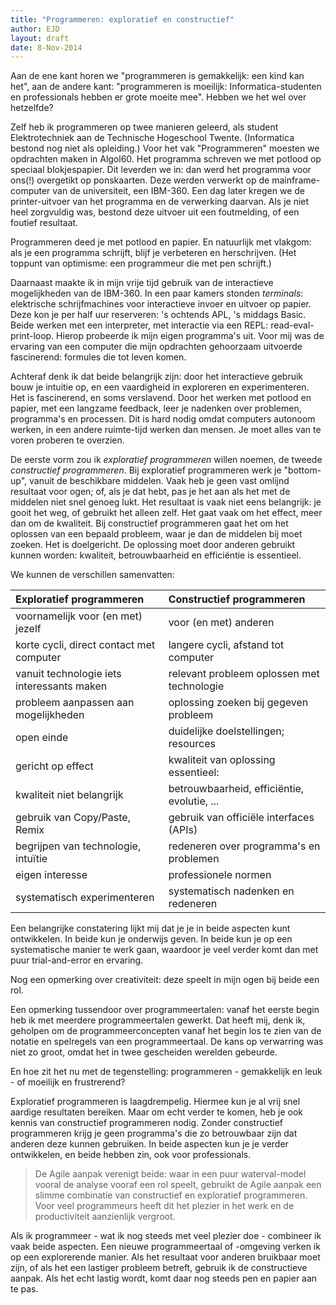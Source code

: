 ```yaml
---
title: "Programmeren: exploratief en constructief"
author: EJD
layout: draft
date: 8-Nov-2014
---
```


Aan de ene kant horen we "programmeren is gemakkelijk: een kind kan het", aan de andere kant: "programmeren is moeilijk: Informatica-studenten en professionals hebben er grote moeite mee". Hebben we het wel over hetzelfde?

Zelf heb ik programmeren op twee manieren geleerd, als student Elektrotechniek aan de Technische Hogeschool Twente. (Informatica bestond nog niet als opleiding.) Voor het vak "Programmeren" moesten we opdrachten maken in Algol60. Het programma schreven we met potlood op speciaal blokjespapier. Dit leverden we in: dan werd het programma voor ons(!) overgetikt op ponskaarten. Deze werden verwerkt op de mainframe-computer van de universiteit, een IBM-360. Een dag later kregen we de printer-uitvoer van het programma en de verwerking daarvan. Als je niet heel zorgvuldig was, bestond deze uitvoer uit een foutmelding, of een foutief resultaat.

Programmeren deed je met potlood en papier. En natuurlijk met vlakgom: als je een programma schrijft, blijf je verbeteren en herschrijven. (Het toppunt van optimisme: een programmeur die met pen schrijft.)

Daarnaast maakte ik in mijn vrije tijd gebruik van de interactieve mogelijkheden van de IBM-360. In een paar kamers stonden *terminals*: elektrische schrijfmachines voor interactieve invoer en uitvoer op papier. Deze kon je per half uur reserveren: 's ochtends APL, 's middags Basic. Beide werken met een interpreter, met interactie via een REPL: read-eval-print-loop. Hierop probeerde ik mijn eigen programma's uit. Voor mij was de ervaring van een computer die mijn opdrachten gehoorzaam uitvoerde  fascinerend: formules die tot leven komen.

Achteraf denk ik dat beide belangrijk zijn: door het interactieve gebruik bouw je intuitie op, en een vaardigheid in exploreren en experimenteren. Het is fascinerend, en soms verslavend. Door het werken met potlood en papier, met een langzame feedback, leer je nadenken over problemen, programma's en processen. Dit is hard nodig omdat computers autonoom werken, in een andere ruimte-tijd werken dan mensen. Je moet alles van te voren proberen te overzien.

De eerste vorm zou ik *exploratief programmeren* willen noemen, de tweede *constructief programmeren*. Bij exploratief programmeren werk je "bottom-up", vanuit de beschikbare middelen. Vaak heb je geen vast omlijnd resultaat voor ogen; of, als je dat hebt, pas je het aan als het met de middelen niet snel genoeg lukt. Het resultaat is vaak niet eens belangrijk: je gooit het weg, of gebruikt het alleen zelf. Het gaat vaak om het effect, meer dan om de kwaliteit. Bij constructief programmeren gaat het om het oplossen van een bepaald probleem, waar je dan de middelen bij moet zoeken. Het is doelgericht. De oplossing moet door anderen gebruikt kunnen worden: kwaliteit, betrouwbaarheid en efficiëntie is essentieel.

We kunnen de verschillen samenvatten:

| Exploratief programmeren                    | Constructief programmeren |
| :---                                        | :---                      |
| voornamelijk voor (en met) jezelf           | voor (en met) anderen                      |
| korte cycli, direct contact met computer    | langere cycli, afstand tot computer        |
| vanuit technologie iets interessants maken  | relevant probleem oplossen met technologie |
| probleem aanpassen aan mogelijkheden        | oplossing zoeken bij gegeven probleem      |
| open einde                                  | duidelijke doelstellingen; resources       |
| gericht op effect                           | kwaliteit van oplossing essentieel:        |
| kwaliteit niet belangrijk                   | betrouwbaarheid, efficiëntie, evolutie, ...|
| gebruik van Copy/Paste, Remix               | gebruik van officiële interfaces (APIs)    |
| begrijpen van technologie, intuïtie         | redeneren over programma's en problemen    |
| eigen interesse                             | professionele normen                       |
| systematisch experimenteren                 | systematisch nadenken en redeneren         |

Een belangrijke constatering lijkt mij dat je je in beide aspecten kunt ontwikkelen. In beide kun je onderwijs geven. In beide kun je op een systematische manier te werk gaan, waardoor je veel verder komt dan met puur trial-and-error en ervaring.

Nog een opmerking over creativiteit: deze speelt in mijn ogen bij beide een rol.

Een opmerking tussendoor over programmeertalen: vanaf het eerste begin heb ik met meerdere programmeertalen gewerkt. Dat heeft mij, denk ik, geholpen om de programmeerconcepten vanaf het begin los te zien van de notatie en spelregels van een programmeertaal. De kans op verwarring was niet zo groot, omdat het in twee gescheiden werelden gebeurde.

En hoe zit het nu met de tegenstelling: programmeren - gemakkelijk en leuk - of moeilijk en frustrerend? 

Exploratief programmeren is laagdrempelig. Hiermee kun je al vrij snel aardige resultaten bereiken. Maar om echt verder te komen, heb je ook kennis van constructief programmeren nodig. Zonder constructief programmeren krijg je geen programma's die zo betrouwbaar zijn dat anderen deze kunnen gebruiken. In beide aspecten kun je je verder ontwikkelen, en beide hebben zin, ook voor professionals. 

> De Agile aanpak verenigt beide: waar in een puur waterval-model vooral de analyse vooraf een rol speelt, gebruikt de Agile aanpak een slimme combinatie van constructief en exploratief programmeren. Voor veel programmeurs heeft dit het plezier in het werk en de productiviteit aanzienlijk vergroot.

Als ik programmeer - wat ik nog steeds met veel plezier doe - combineer ik vaak beide aspecten. Een nieuwe programmeertaal of -omgeving verken ik op een explorerende manier. Als het resultaat voor anderen bruikbaar moet zijn, of als het een lastiger probleem betreft, gebruik ik de constructieve aanpak. Als het echt lastig wordt, komt daar nog steeds pen en papier aan te pas.
